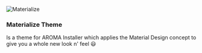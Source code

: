 ![Materialize](http://i.imgur.com/Vc88qwb.png)

### Materialize Theme

Is a theme for AROMA Installer which applies the Material Design concept to give you a whole new look n' feel :smiley: